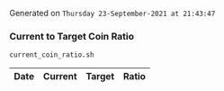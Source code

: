 Generated on `Thursday 23-September-2021 at 21:43:47`

### Current to Target Coin Ratio
`current_coin_ratio.sh`

Date|Current|Target|Ratio
---|---|---|---
